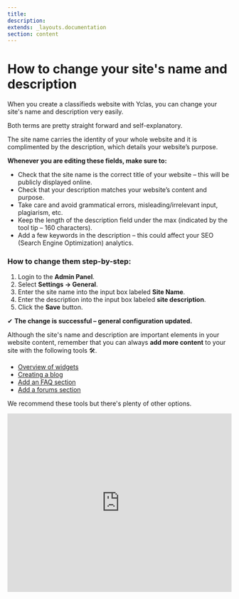 ```yaml
---
title:
description:
extends: _layouts.documentation
section: content
---
```


# How to change your site's name and description

When you  create a classifieds website with Yclas,  you can change your site's name and description very easily.

Both terms are pretty straight forward and self-explanatory. 

The site name carries the identity of your whole website and it is complimented by the description, which details your website’s purpose.

**Whenever you are editing these fields, make sure to:**

-   Check that the site name is the correct title of your website – this will be publicly displayed online.
-   Check that your description matches your website’s content and purpose.
-   Take care and avoid grammatical errors, misleading/irrelevant input, plagiarism, etc.
-   Keep the length of the description field under the max (indicated by the tool tip – 160 characters).
-   Add a few keywords in the description – this could affect your SEO (Search Engine Optimization) analytics.

### How to change them step-by-step:

1.  Login to the  **Admin Panel**.
2.  Select  **Settings -> General**.
3.  Enter the site name into the input box labeled  **Site Name**.
4.  Enter the description into the input box labeled  **site description**.
5.  Click the  **Save**  button.

✔ **The change is successful – general configuration updated.**

Although the site's name and description are important elements in your website content, remember that you can always **add more content** to your site with the following tools  🛠️.

-   [Overview of widgets](widgets-overview-of-widgets)
-   [Creating a blog](plugins-create-a-blog)
-   [Add an FAQ section](plugins-FAQ-system)
-   [Add a forums section](plugins-forum-section)

We recommend these tools but there's plenty of other options.


<iframe width="100%" height="400px" src="https://www.youtube.com/embed/rtIcLcnIXYk" title="Yclas video" frameborder="0" allow="accelerometer; autoplay; clipboard-write; encrypted-media; gyroscope; picture-in-picture" allowfullscreen></iframe>
 
